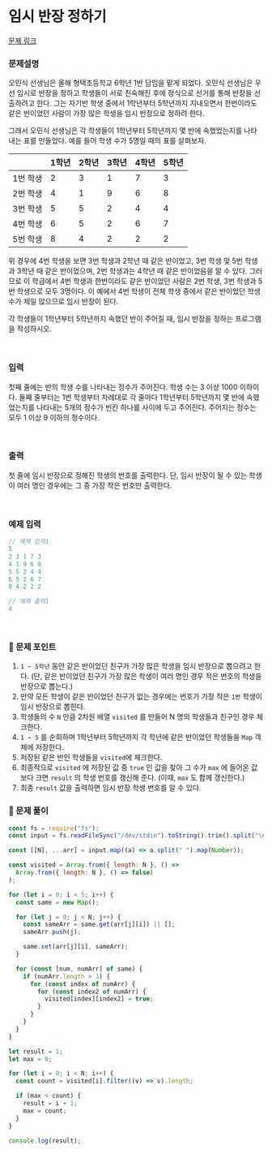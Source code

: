 # **임시 반장 정하기**

[문제 링크](https://www.acmicpc.net/problem/1268)

### 문제설명

오민식 선생님은 올해 형택초등학교 6학년 1반 담임을 맡게 되었다. 오민식 선생님은 우선 임시로 반장을 정하고 학생들이 서로 친숙해진 후에 정식으로 선거를 통해 반장을 선출하려고 한다. 그는 자기반 학생 중에서 1학년부터 5학년까지 지내오면서 한번이라도 같은 반이었던 사람이 가장 많은 학생을 임시 반장으로 정하려 한다.

그래서 오민식 선생님은 각 학생들이 1학년부터 5학년까지 몇 반에 속했었는지를 나타내는 표를 만들었다. 예를 들어 학생 수가 5명일 때의 표를 살펴보자.

|          | 1학년 | 2학년 | 3학년 | 4학년 | 5학년 |
| -------- | ----- | ----- | ----- | ----- | ----- |
| 1번 학생 | 2     | 3     | 1     | 7     | 3     |
| 2번 학생 | 4     | 1     | 9     | 6     | 8     |
| 3번 학생 | 5     | 5     | 2     | 4     | 4     |
| 4번 학생 | 6     | 5     | 2     | 6     | 7     |
| 5번 학생 | 8     | 4     | 2     | 2     | 2     |

위 경우에 4번 학생을 보면 3번 학생과 2학년 때 같은 반이었고, 3번 학생 및 5번 학생과 3학년 때 같은 반이었으며, 2번 학생과는 4학년 때 같은 반이었음을 알 수 있다. 그러므로 이 학급에서 4번 학생과 한번이라도 같은 반이었던 사람은 2번 학생, 3번 학생과 5번 학생으로 모두 3명이다. 이 예에서 4번 학생이 전체 학생 중에서 같은 반이었던 학생 수가 제일 많으므로 임시 반장이 된다.

각 학생들이 1학년부터 5학년까지 속했던 반이 주어질 때, 임시 반장을 정하는 프로그램을 작성하시오.

<br/>

### 입력

첫째 줄에는 반의 학생 수를 나타내는 정수가 주어진다. 학생 수는 3 이상 1000 이하이다. 둘째 줄부터는 1번 학생부터 차례대로 각 줄마다 1학년부터 5학년까지 몇 반에 속했었는지를 나타내는 5개의 정수가 빈칸 하나를 사이에 두고 주어진다. 주어지는 정수는 모두 1 이상 9 이하의 정수이다.

<br/>

### 출력

첫 줄에 임시 반장으로 정해진 학생의 번호를 출력한다. 단, 임시 반장이 될 수 있는 학생이 여러 명인 경우에는 그 중 가장 작은 번호만 출력한다.

<br/>

### 예제 입력

```jsx
// 예제 입력1
5
2 3 1 7 3
4 1 9 6 8
5 5 2 4 4
6 5 2 6 7
8 4 2 2 2

// 예제 출력1
4
```

<br/>

### 📕 문제 포인트

1. `1 ~ 5학년` 동안 같은 반이었던 친구가 가장 많은 학생을 임시 반장으로 뽑으려고 한다. (단, 같은 반이었던 친구가 가장 많은 학생이 여러 명인 경우 적은 번호의 학생을 반장으로 뽑는다.)
2. 만약 모든 학생이 같은 반이었던 친구가 없는 경우에는 번호가 가장 작은 `1번` 학생이 임시 반장으로 뽑힌다.
3. 학생들의 수 `N` 만큼 2차원 배열 `visited` 를 만들어 N 명의 학생들과 친구인 경우 체크한다.
4. `1 ~ 5` 를 순회하며 1학년부터 5학년까지 각 학년에 같은 반이었던 학생들을 `Map` 객체에 저장한다.
5. 저장된 같은 반인 학생들을 `visited`에 체크한다.
6. 최종적으로 `visited` 에 저장된 값 중 `true` 인 값을 찾아 그 수가 `max` 에 들어온 값보다 크면 `result` 의 학생 번호를 갱신해 준다. (이때, `max` 도 함께 갱신한다.)
7. 최종 `result` 값을 출력하면 임시 반장 학생 번호를 알 수 있다.

### 📝 문제 풀이

```js
const fs = require("fs");
const input = fs.readFileSync("/dev/stdin").toString().trim().split("\n");

const [[N], ...arr] = input.map((a) => a.split(" ").map(Number));

const visited = Array.from({ length: N }, () =>
  Array.from({ length: N }, () => false)
);

for (let i = 0; i < 5; i++) {
  const same = new Map();

  for (let j = 0; j < N; j++) {
    const sameArr = same.get(arr[j][i]) || [];
    sameArr.push(j);

    same.set(arr[j][i], sameArr);
  }

  for (const [num, numArr] of same) {
    if (numArr.length > 1) {
      for (const index of numArr) {
        for (const index2 of numArr) {
          visited[index][index2] = true;
        }
      }
    }
  }
}

let result = 1;
let max = 0;

for (let i = 0; i < N; i++) {
  const count = visited[i].filter((v) => v).length;

  if (max < count) {
    result = i + 1;
    max = count;
  }
}

console.log(result);
```
